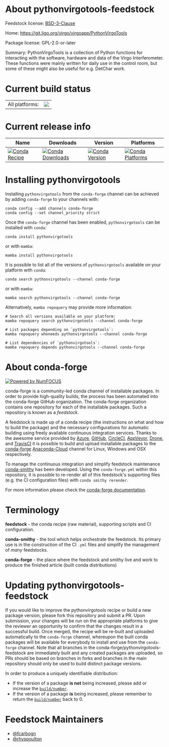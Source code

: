 About pythonvirgotools-feedstock
================================

Feedstock license: [BSD-3-Clause](https://github.com/conda-forge/pythonvirgotools-feedstock/blob/main/LICENSE.txt)

Home: https://git.ligo.org/virgo/virgoapp/PythonVirgoTools

Package license: GPL-2.0-or-later

Summary: PythonVirgoTools is a collection of Python functions for interacting with the software, hardware and data of the Virgo Interferometer. These functions were mainly written for daily use in the control room, but some of these might also be useful for e.g. DetChar work.

Current build status
====================


<table><tr><td>All platforms:</td>
    <td>
      <a href="https://dev.azure.com/conda-forge/feedstock-builds/_build/latest?definitionId=13241&branchName=main">
        <img src="https://dev.azure.com/conda-forge/feedstock-builds/_apis/build/status/pythonvirgotools-feedstock?branchName=main">
      </a>
    </td>
  </tr>
</table>

Current release info
====================

| Name | Downloads | Version | Platforms |
| --- | --- | --- | --- |
| [![Conda Recipe](https://img.shields.io/badge/recipe-pythonvirgotools-green.svg)](https://anaconda.org/conda-forge/pythonvirgotools) | [![Conda Downloads](https://img.shields.io/conda/dn/conda-forge/pythonvirgotools.svg)](https://anaconda.org/conda-forge/pythonvirgotools) | [![Conda Version](https://img.shields.io/conda/vn/conda-forge/pythonvirgotools.svg)](https://anaconda.org/conda-forge/pythonvirgotools) | [![Conda Platforms](https://img.shields.io/conda/pn/conda-forge/pythonvirgotools.svg)](https://anaconda.org/conda-forge/pythonvirgotools) |

Installing pythonvirgotools
===========================

Installing `pythonvirgotools` from the `conda-forge` channel can be achieved by adding `conda-forge` to your channels with:

```
conda config --add channels conda-forge
conda config --set channel_priority strict
```

Once the `conda-forge` channel has been enabled, `pythonvirgotools` can be installed with `conda`:

```
conda install pythonvirgotools
```

or with `mamba`:

```
mamba install pythonvirgotools
```

It is possible to list all of the versions of `pythonvirgotools` available on your platform with `conda`:

```
conda search pythonvirgotools --channel conda-forge
```

or with `mamba`:

```
mamba search pythonvirgotools --channel conda-forge
```

Alternatively, `mamba repoquery` may provide more information:

```
# Search all versions available on your platform:
mamba repoquery search pythonvirgotools --channel conda-forge

# List packages depending on `pythonvirgotools`:
mamba repoquery whoneeds pythonvirgotools --channel conda-forge

# List dependencies of `pythonvirgotools`:
mamba repoquery depends pythonvirgotools --channel conda-forge
```


About conda-forge
=================

[![Powered by
NumFOCUS](https://img.shields.io/badge/powered%20by-NumFOCUS-orange.svg?style=flat&colorA=E1523D&colorB=007D8A)](https://numfocus.org)

conda-forge is a community-led conda channel of installable packages.
In order to provide high-quality builds, the process has been automated into the
conda-forge GitHub organization. The conda-forge organization contains one repository
for each of the installable packages. Such a repository is known as a *feedstock*.

A feedstock is made up of a conda recipe (the instructions on what and how to build
the package) and the necessary configurations for automatic building using freely
available continuous integration services. Thanks to the awesome service provided by
[Azure](https://azure.microsoft.com/en-us/services/devops/), [GitHub](https://github.com/),
[CircleCI](https://circleci.com/), [AppVeyor](https://www.appveyor.com/),
[Drone](https://cloud.drone.io/welcome), and [TravisCI](https://travis-ci.com/)
it is possible to build and upload installable packages to the
[conda-forge](https://anaconda.org/conda-forge) [Anaconda-Cloud](https://anaconda.org/)
channel for Linux, Windows and OSX respectively.

To manage the continuous integration and simplify feedstock maintenance
[conda-smithy](https://github.com/conda-forge/conda-smithy) has been developed.
Using the ``conda-forge.yml`` within this repository, it is possible to re-render all of
this feedstock's supporting files (e.g. the CI configuration files) with ``conda smithy rerender``.

For more information please check the [conda-forge documentation](https://conda-forge.org/docs/).

Terminology
===========

**feedstock** - the conda recipe (raw material), supporting scripts and CI configuration.

**conda-smithy** - the tool which helps orchestrate the feedstock.
                   Its primary use is in the construction of the CI ``.yml`` files
                   and simplify the management of *many* feedstocks.

**conda-forge** - the place where the feedstock and smithy live and work to
                  produce the finished article (built conda distributions)


Updating pythonvirgotools-feedstock
===================================

If you would like to improve the pythonvirgotools recipe or build a new
package version, please fork this repository and submit a PR. Upon submission,
your changes will be run on the appropriate platforms to give the reviewer an
opportunity to confirm that the changes result in a successful build. Once
merged, the recipe will be re-built and uploaded automatically to the
`conda-forge` channel, whereupon the built conda packages will be available for
everybody to install and use from the `conda-forge` channel.
Note that all branches in the conda-forge/pythonvirgotools-feedstock are
immediately built and any created packages are uploaded, so PRs should be based
on branches in forks and branches in the main repository should only be used to
build distinct package versions.

In order to produce a uniquely identifiable distribution:
 * If the version of a package **is not** being increased, please add or increase
   the [``build/number``](https://docs.conda.io/projects/conda-build/en/latest/resources/define-metadata.html#build-number-and-string).
 * If the version of a package **is** being increased, please remember to return
   the [``build/number``](https://docs.conda.io/projects/conda-build/en/latest/resources/define-metadata.html#build-number-and-string)
   back to 0.

Feedstock Maintainers
=====================

* [@fcarbogn](https://github.com/fcarbogn/)
* [@rhyspoulton](https://github.com/rhyspoulton/)


